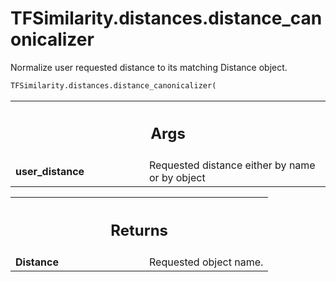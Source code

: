 # TFSimilarity.distances.distance_canonicalizer





Normalize user requested distance to its matching Distance object.


```python
TFSimilarity.distances.distance_canonicalizer(
```



<!-- Placeholder for "Used in" -->


<!-- Tabular view -->
 <table class="responsive fixed orange">
<colgroup><col width="214px"><col></colgroup>
<tr><th colspan="2"><h2 class="add-link">Args</h2></th></tr>

<tr>
<td>
<b>user_distance</b>
</td>
<td>
Requested distance either by name or by object
</td>
</tr>
</table>



<!-- Tabular view -->
 <table class="responsive fixed orange">
<colgroup><col width="214px"><col></colgroup>
<tr><th colspan="2"><h2 class="add-link">Returns</h2></th></tr>

<tr>
<td>
<b>Distance</b>
</td>
<td>
Requested object name.
</td>
</tr>
</table>

